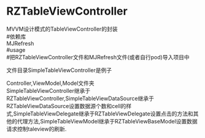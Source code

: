 # RZTableViewController
MVVM设计模式的TableViewController的封装</br>
#依赖库
</br>
MJRefresh</br>
#usage</br>
#把RZTableViewController文件和MJRefresh文件(或者自行pod)导入项目中</br>

文件目录SimpleTableViewController是例子</br>

Controller,ViewModel,Model文件夹</br>
SimpleTableViewController继承于RZTableViewController,SimpleTableViewDataSource继承于RZTableViewDataSource设置数据源个数和cell的样式,SimpleTableViewDelegate继承于RZTableViewDelegate设置点击的方法和其他的代理方法,SimpleTableViewModel继承于RZTableViewBaseModel设置数据请求控制taleview的刷新.
